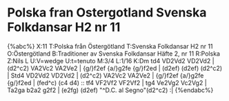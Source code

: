 # Polska fran Ostergotland Svenska Folkdansar H2 nr 11

{%abc%}
X:11
T:Polska från Östergötland
T:Svenska Folkdansar H2 nr 11
O:Östergötland
B:Traditioner av Svenska Folkdansar Häfte 2, nr 11
R:Polska
Z:Nils L
U:V=wedge
U:t=tenuto
M:3/4
L:1/16
K:Dm
td4  VD2Vd2 VD2Vd2 | (d2^c2) VA2Vc2 VA2Ve2 | {g/}f2ef {a/}g2fe {g/}f2ed | (d2ef)  (d2ef) (d2^c2)                  |
Std4 VD2Vd2 VD2Vd2 | (d2^c2) VA2Vc2 VA2Ve2 | {g/}f2ef {a/}g2fe {g/}f2ed | (fed^c) (c4   d4)                    ::
tf4  VF2Vf2 VF2Vf2 | tg4    Ve2Vg2 Vc2Vg2 | Ta2ga b2a2 g2f2 | (e2fg)  (d2ef) "^D.C. al Segno"(d2^c2) :|
{%endabc%}
